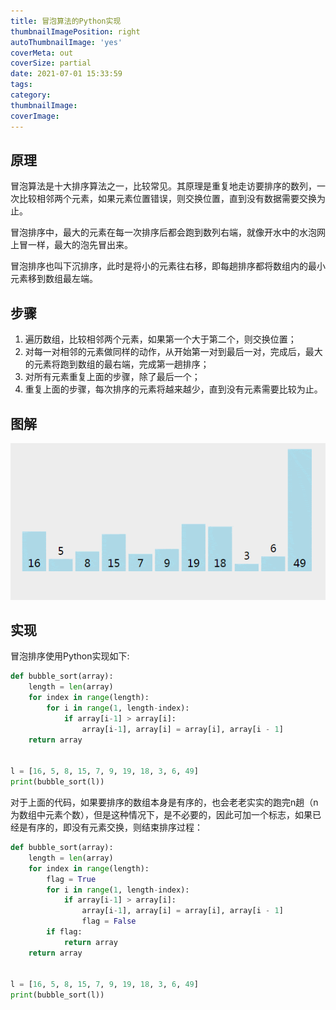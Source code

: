 ```yaml
---
title: 冒泡算法的Python实现
thumbnailImagePosition: right
autoThumbnailImage: 'yes'
coverMeta: out
coverSize: partial
date: 2021-07-01 15:33:59
tags:
category:
thumbnailImage:
coverImage:
---
```




## 原理

冒泡算法是十大排序算法之一，比较常见。其原理是重复地走访要排序的数列，一次比较相邻两个元素，如果元素位置错误，则交换位置，直到没有数据需要交换为止。

冒泡排序中，最大的元素在每一次排序后都会跑到数列右端，就像开水中的水泡网上冒一样，最大的泡先冒出来。

冒泡排序也叫下沉排序，此时是将小的元素往右移，即每趟排序都将数组内的最小元素移到数组最左端。

## 步骤

1. 遍历数组，比较相邻两个元素，如果第一个大于第二个，则交换位置；
2. 对每一对相邻的元素做同样的动作，从开始第一对到最后一对，完成后，最大的元素将跑到数组的最右端，完成第一趟排序；
3. 对所有元素重复上面的步骤，除了最后一个；
4. 重复上面的步骤，每次排序的元素将越来越少，直到没有元素需要比较为止。

## 图解

![冒泡排序](冒泡算法的Python实现/冒泡排序.gif)

## 实现

冒泡排序使用Python实现如下:

```python
def bubble_sort(array):
    length = len(array)
    for index in range(length):
        for i in range(1, length-index):
            if array[i-1] > array[i]:
                array[i-1], array[i] = array[i], array[i - 1]
    return array


l = [16, 5, 8, 15, 7, 9, 19, 18, 3, 6, 49]
print(bubble_sort(l))
```

对于上面的代码，如果要排序的数组本身是有序的，也会老老实实的跑完n趟（n为数组中元素个数），但是这种情况下，是不必要的，因此可加一个标志，如果已经是有序的，即没有元素交换，则结束排序过程：

```python
def bubble_sort(array):
    length = len(array)
    for index in range(length):
        flag = True
        for i in range(1, length-index):
            if array[i-1] > array[i]:
                array[i-1], array[i] = array[i], array[i - 1]
                flag = False
        if flag:
            return array
    return array


l = [16, 5, 8, 15, 7, 9, 19, 18, 3, 6, 49]
print(bubble_sort(l))
```

